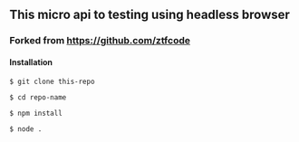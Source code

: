 ## This micro api to testing using headless browser
### Forked from https://github.com/ztfcode
#### Installation
```$ git clone this-repo```

```$ cd repo-name```

```$ npm install```

```$ node .```
